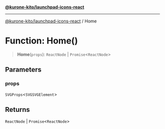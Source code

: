 [**@kurone-kito/launchpad-icons-react**](../README.md)

***

[@kurone-kito/launchpad-icons-react](../globals.md) / Home

# Function: Home()

> **Home**(`props`): `ReactNode` \| `Promise`\<`ReactNode`\>

## Parameters

### props

`SVGProps`\<`SVGSVGElement`\>

## Returns

`ReactNode` \| `Promise`\<`ReactNode`\>
